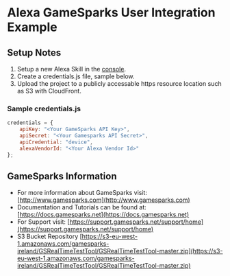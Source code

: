 # Alexa GameSparks User Integration Example
## Setup Notes
1. Setup a new Alexa Skill in the [console](https://developer.amazon.com/alexa/console).
2. Create a credentials.js file, sample below.
3. Upload the project to a publicly accessable https resource location such as S3 with CloudFront.

### Sample credentials.js
```javascript
credentials = {
	apiKey: "<Your GameSparks API Key>",
	apiSecret: "<Your Gamesparks API Secret>",
	apiCredential: "device",
	alexaVendorId: "<Your Alexa Vendor Id>"
};
```

## GameSparks Information
* For more information about GameSparks visit: [http://www.gamesparks.com](http://www.gamesparks.com)
* Documentation and Tutorials can be found at: [https://docs.gamesparks.net](https://docs.gamesparks.net)
* For Support visit: [https://support.gamesparks.net/support/home](https://support.gamesparks.net/support/home)
* S3 Bucket Repository [https://s3-eu-west-1.amazonaws.com/gamesparks-ireland/GSRealTimeTestTool/GSRealTimeTestTool-master.zip](https://s3-eu-west-1.amazonaws.com/gamesparks-ireland/GSRealTimeTestTool/GSRealTimeTestTool-master.zip)